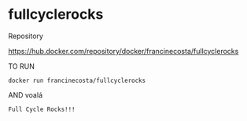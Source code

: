 # fullcyclerocks

Repository

https://hub.docker.com/repository/docker/francinecosta/fullcyclerocks

TO RUN

    docker run francinecosta/fullcyclerocks

AND voalá

    Full Cycle Rocks!!!
